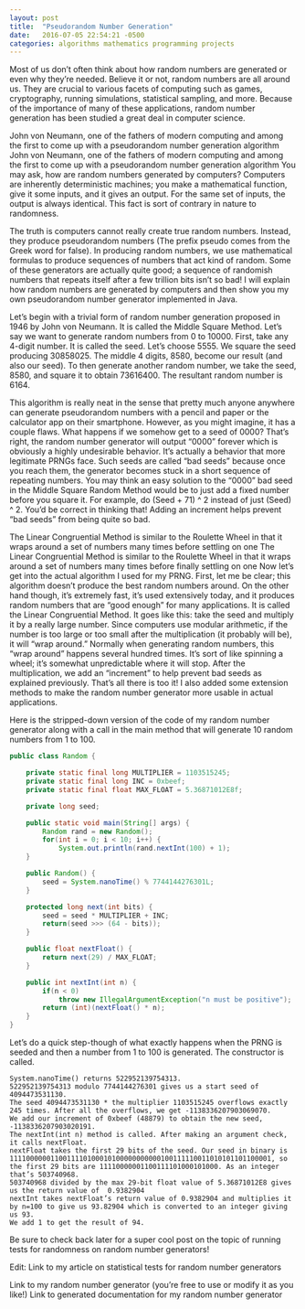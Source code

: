 ```yaml
---
layout: post
title:  "Pseudorandom Number Generation"
date:   2016-07-05 22:54:21 -0500
categories: algorithms mathematics programming projects
---
```


Most of us don’t often think about how random numbers are generated or even why they’re needed. Believe it or not, random numbers are all around us. They are crucial to various facets of computing such as games, cryptography, running simulations, statistical sampling, and more. Because of the importance of many of these applications, random number generation has been studied a great deal in computer science.

John von Neumann, one of the fathers of modern computing and among the first to come up with a pseudorandom number generation algorithm
John von Neumann, one of the fathers of modern computing and among the first to come up with a pseudorandom number generation algorithm
You may ask, how are random numbers generated by computers? Computers are inherently deterministic machines; you make a mathematical function, give it some inputs, and it gives an output. For the same set of inputs, the output is always identical. This fact is sort of contrary in nature to randomness.

The truth is computers cannot really create true random numbers. Instead, they produce pseudorandom numbers (The prefix pseudo comes from the Greek word for false). In producing random numbers, we use mathematical formulas to produce sequences of numbers that act kind of random. Some of these generators are actually quite good; a sequence of randomish numbers that repeats itself after a few trillion bits isn’t so bad! I will explain how random numbers are generated by computers and then show you my own pseudorandom number generator implemented in Java.

Let’s begin with a trivial form of random number generation proposed in 1946 by John von Neumann. It is called the Middle Square Method. Let’s say we want to generate random numbers from 0 to 10000. First, take any 4-digit number. It is called the seed. Let’s choose 5555. We square the seed producing 30858025. The middle 4 digits, 8580, become our result (and also our seed). To then generate another random number, we take the seed, 8580, and square it to obtain 73616400. The resultant random number is 6164.

This algorithm is really neat in the sense that pretty much anyone anywhere can generate pseudorandom numbers with a pencil and paper or the calculator app on their smartphone. However, as you might imagine, it has a couple flaws. What happens if we somehow get to a seed of 0000? That’s right, the random number generator will output “0000” forever which is obviously a highly undesirable behavior. It’s actually a behavior that more legitimate PRNGs face. Such seeds are called “bad seeds” because once you reach them, the generator becomes stuck in a short sequence of repeating numbers. You may think an easy solution to the “0000” bad seed in the Middle Square Random Method would be to just add a fixed number before you square it. For example, do (Seed + 71) ^ 2 instead of just (Seed) ^ 2. You’d be correct in thinking that! Adding an increment helps prevent “bad seeds” from being quite so bad.

The Linear Congruential Method is similar to the Roulette Wheel in that it wraps around a set of numbers many times before settling on one
The Linear Congruential Method is similar to the Roulette Wheel in that it wraps around a set of numbers many times before finally settling on one
Now let’s get into the actual algorithm I used for my PRNG. First, let me be clear; this algorithm doesn’t produce the best random numbers around. On the other hand though, it’s extremely fast, it’s used extensively today, and it produces random numbers that are “good enough” for many applications. It is called the Linear Congruential Method. It goes like this: take the seed and multiply it by a really large number. Since computers use modular arithmetic, if the number is too large or too small after the multiplication (it probably will be), it will “wrap around.” Normally when generating random numbers, this “wrap around” happens several hundred times. It’s sort of like spinning a wheel; it’s somewhat unpredictable where it will stop. After the multiplication, we add an “increment” to help prevent bad seeds as explained previously. That’s all there is too it! I also added some extension methods to make the random number generator more usable in actual applications.

Here is the stripped-down version of the code of my random number generator along with a call in the main method that will generate 10 random numbers from 1 to 100.
```java
public class Random {

    private static final long MULTIPLIER = 1103515245;
    private static final long INC = 0xbeef;
    private static final float MAX_FLOAT = 5.36871012E8f; 

    private long seed;

    public static void main(String[] args) {
        Random rand = new Random();
        for(int i = 0; i < 10; i++) {
            System.out.println(rand.nextInt(100) + 1);
    }

    public Random() {
        seed = System.nanoTime() % 7744144276301L;
    }

    protected long next(int bits) {
        seed = seed * MULTIPLIER + INC;
        return(seed >>> (64 - bits));
    }

    public float nextFloat() {
        return next(29) / MAX_FLOAT;
    }

    public int nextInt(int n) {
        if(n < 0)
            throw new IllegalArgumentException("n must be positive");
        return (int)(nextFloat() * n);
    }
}
```

Let’s do a quick step-though of what exactly happens when the PRNG is seeded and then a number from 1 to 100 is generated.
The constructor is called.
```
System.nanoTime() returns 522952139754313.
522952139754313 modulo 7744144276301 gives us a start seed of 4094473531130.
The seed 4094473531130 * the multiplier 1103515245 overflows exactly 245 times. After all the overflows, we get -1138336207903069070.
We add our increment of 0xbeef (48879) to obtain the new seed, -1138336207903020191.
The nextInt(int n) method is called. After making an argument check, it calls nextFloat.
nextFloat takes the first 29 bits of the seed. Our seed in binary is 1111000000110011110100010100000000000100111110011010101101100001, so the first 29 bits are 11110000001100111101000101000. As an integer that’s 503740968.
503740968 divided by the max 29-bit float value of 5.36871012E8 gives us the return value of  0.9382904
nextInt takes nextFloat’s return value of 0.9382904 and multiplies it by n=100 to give us 93.82904 which is converted to an integer giving us 93.
We add 1 to get the result of 94.
```

Be sure to check back later for a super cool post on the topic of running tests for randomness on random number generators!

Edit: Link to my article on statistical tests for random number generators

Link to my random number generator (you’re free to use or modify it as you like!)
Link to generated documentation for my random number generator
